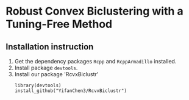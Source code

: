 # Robust Convex Biclustering with a Tuning-Free Method

## Installation instruction
1. Get the dependency packages `Rcpp` and `RcppArmadillo` installed.
2. Install package `devtools`.
3. Install our package 'RcvxBiclustr'
   ```
   library(devtools)
   install_github("YifanChen3/RcvxBiclustr")
   ```
